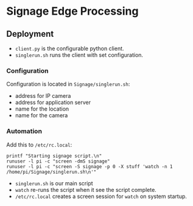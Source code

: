 # Signage Edge Processing

## Deployment

  * `client.py` is the configurable python client.
  * `singlerun.sh` runs the client with set configuration.

### Configuration
Configuration is located in `Signage/singlerun.sh`:

  * address for IP camera
  * address for application server
  * name for the location
  * name for the camera

### Automation
 
Add this to `/etc/rc.local`:

    printf "Starting signage script.\n"
    runuser -l pi -c "screen -dmS signage"
    runuser -l pi -c "screen -S signage -p 0 -X stuff 'watch -n 1 /home/pi/Signage/singlerun.sh\n'"

  * `singlerun.sh` is our main script
  * `watch` re-runs the script when it see the script complete.
  * `/etc/rc.local` creates a screen session for `watch` on system startup.